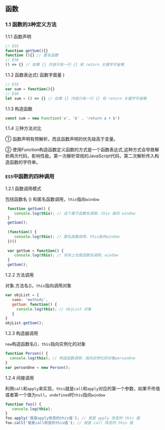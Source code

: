 ## 函数

### 1.1 函数的3种定义方法

1.1.1 函数声明

```javascript
// ES5
function getSum(){}
function (){} // 匿名函数
// ES6
() => {} // 如果 {} 内容只有一行 {} 和 return 关键字可省略

```

1.1.2 函数表达式( 函数字面量 )

```javascript
// ES5
var sum = function(){}
// ES6
let sum = () => {} // 如果 {} 内容只有一行 {} 和 return 关键字可省略
```

1.1.3 构造函数

```javascript
const sum = new Function('a', 'b' , 'return a + b')
```

1.1.4 三种方法对比

① 函数声明有预解析，而且函数声明的优先级高于变量。

② 使用Function构造函数定义函数的方式是一个函数表达式,这种方式会导致解析两次代码，影响性能。第一次解析常规的JavaScript代码，第二次解析传入构造函数的字符串。

### `ES5`中函数的四种调用

1.2.1 函数调用模式

包括函数名 () 和匿名函数调用，`this`指向`window`

```javascript
 function getSum() {
    console.log(this); // 这个属于函数名调用，this 指向 window
 }
 getSum();
 
 (function() {
    console.log(this); // 匿名函数调用，this指向window
 })()
 
 var getSum = function() {
    console.log(this); // 实际上也是函数名调用，window
 }
 getSum();

```

1.2.2 方法调用

对象.方法名()，`this`指向调用对象

```javascript
var objList = {
   name: 'methods',
   getSum: function() {
     console.log(this); // objList 对象
   }
}
objList.getSum();
```

1.2.3 构造器调用

`new`构造函数名()，`this`指向实例化的对象

```javascript
function Person() {
  console.log(this); // 构造函数调用，指向实例化的对象personOne
}
var personOne = new Person();
```

1.2.4 间接调用

利用`call`和`apply`来实现，`this`就是`call`和`apply`对应的第一个参数，如果不传值或者第一个值为`null`，`undefined`时`this`指向`window`

```javascript
function foo() {
   console.log(this);
}
foo.apply('我是apply改变的this值'); // 我是 apply 改变的 this 值
foo.call('我是call改变的this值'); // 我是 call 改变的 this 值
```

